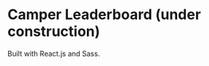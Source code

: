 Camper Leaderboard (under construction)
===========================================================
Built with React.js and Sass.